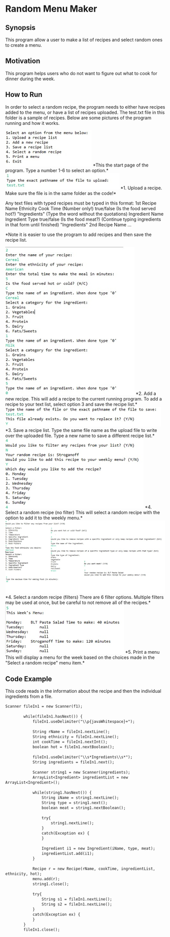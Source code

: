 # Random Menu Maker

## Synopsis
This program allow a user to make a list of recipes and select random ones to create a menu. 

## Motivation
This program helps users who do not want to figure out what to cook for dinner during the week.

## How to Run
In order to select a random recipe, the program needs to either have recipes added to the menu, or have a list of recipes uploaded. 
The test.txt file in this folder is a sample of recipes.
Below are some pictures of the program running and how it works.

<img src = "Main Menu.jpg">
*This the start page of the program. Type a number 1-6 to select an option.*



<img src = "Option 1.jpg">
*1. Upload a recipe. Make sure the file is in the same folder as the code!*

Any text files with typed recipes must be typed in this format:
1st Recipe Name
Ethnicity
Cook Time (Number only!)
true/false (Is the food served hot?)
"Ingredients"  (Type the word without the quotations)
Ingredient Name
Ingredient Type
true/false (Is the food meat?)
(Continue typing ingredients in that form until finished)
"Ingredients"
2nd Recipe Name
...

\*Note it is easier to use the program to add recipes and then save the recipe list.

<img src = "Option 2.jpg">
*2. Add a new recipe. This will add a recipe to the current running program. To add a recipe to your text list, select option 3 and save the recipe list.*

<img src = "Option 3.jpg">
*3. Save a recipe list. Type the same file name as the upload file to write over the uploaded file. Type a new name to save a different recipe list.*

<img src = "Option 4 Main.jpg">
*4. Select a random recipe (no filter) This will select a random recipe with the option to add it to the weekly menu.*

<img src = "Option 4 Filters.jpg">
*4. Select a random recipe (filters) There are 6 filter options. Multiple filters may be used at once, but be careful to not remove all of the recipes.*

<img src = "Option 5.jpg">
*5. Print a menu This will display a menu for the week based on the choices made in the "Select a random recipe" menu item.*

## Code Example
This code reads in the information about the recipe and then the individual ingredients from a file.
```
Scanner fileIn1 = new Scanner(f1);

		while(fileIn1.hasNext()) {
			fileIn1.useDelimiter("\\p{javaWhitespace}+");

			String rName = fileIn1.nextLine();
			String ethnicity = fileIn1.nextLine();
			int cookTime = fileIn1.nextInt();
			boolean hot = fileIn1.nextBoolean();

			fileIn1.useDelimiter("\\s*Ingredients\\s*");
			String ingredients = fileIn1.next();

			Scanner string1 = new Scanner(ingredients);
			ArrayList<Ingredient> ingredientList = new ArrayList<Ingredient>();

			while(string1.hasNext()) {
				String iName = string1.nextLine();
				String type = string1.next();
				boolean meat = string1.nextBoolean();

				try{
					string1.nextLine();
				}
				catch(Exception ex) {
				}

				Ingredient i1 = new Ingredient(iName, type, meat);
				ingredientList.add(i1);
			}

			Recipe r = new Recipe(rName, cookTime, ingredientList, ethnicity, hot);
			menu.add(r);
			string1.close();

			try{
				String s1 = fileIn1.nextLine();
				String s2 = fileIn1.nextLine();
			}
			catch(Exception ex) {
			}
		}
		fileIn1.close();
```
